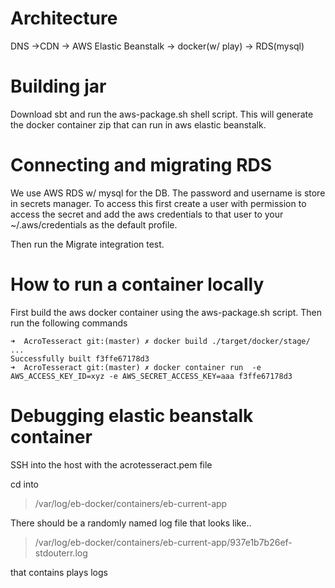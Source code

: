 # Architecture

DNS ->CDN -> AWS Elastic Beanstalk -> docker(w/ play) -> RDS(mysql)

# Building jar

Download sbt and run the aws-package.sh shell script.  This will generate the docker container zip that can run in aws elastic beanstalk.

# Connecting and migrating RDS

We use AWS RDS w/ mysql for the DB.  The password and username is store in secrets manager.  To access this first create a user with permission to access the secret and add the aws credentials to that user to your ~/.aws/credentials as the default profile.
 
Then run the Migrate integration test.

# How to run a container locally

First build the aws docker container using the aws-package.sh script.  Then run the following commands

```
➜  AcroTesseract git:(master) ✗ docker build ./target/docker/stage/          
...
Successfully built f3ffe67178d3
➜  AcroTesseract git:(master) ✗ docker container run  -e AWS_ACCESS_KEY_ID=xyz -e AWS_SECRET_ACCESS_KEY=aaa f3ffe67178d3
```

# Debugging elastic beanstalk container

SSH into the host with the acrotesseract.pem file

cd into

>/var/log/eb-docker/containers/eb-current-app

There should be a randomly named log file that looks like..

> /var/log/eb-docker/containers/eb-current-app/937e1b7b26ef-stdouterr.log

that contains plays logs